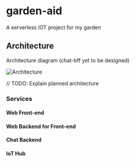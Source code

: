# garden-aid
A serverless IOT project for my garden

## Architecture
Architecture diagram (chat-bff yet to be designed)

![Architecture](/docs/images/architecture.png)

// TODO: Explain planned architecture

### Services
#### Web Front-end

#### Web Backend for Front-end

#### Chat Backend

#### IoT Hub
